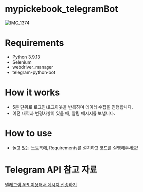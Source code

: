 # mypickebook_telegramBot
![IMG_1374](https://github.com/hyunnnchoi/mypickebook_telegramBot/assets/37583279/8f58b054-8a36-4c8c-ab22-865f9252de65)

# Requirements
- Python 3.9.13
- Selenium
- webdriver_manager
- telegram-python-bot

# How it works
- 5분 단위로 로그인/로그아웃을 반복하며 데이터 수집을 진행합니다.
- 이전 내역과 변경사항이 있을 때, 알림 메시지를 보냅니다.

# How to use
- 놀고 있는 노트북에, Requirements를 설치하고 코드를 실행해주세요!

# Telegram API 참고 자료
[텔레그램 API 이용해서 메시지 전송하기](https://velog.io/@haerong22/%ED%85%94%EB%A0%88%EA%B7%B8%EB%9E%A8-API-%EC%9D%B4%EC%9A%A9%ED%95%B4%EC%84%9C-%EB%A9%94%EC%8B%9C%EC%A7%80-%EC%A0%84%EC%86%A1%ED%95%98%EA%B8%B0)
